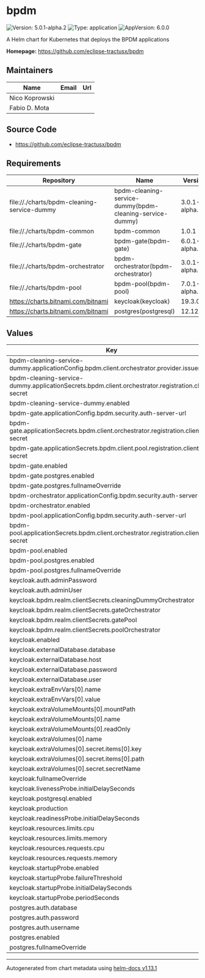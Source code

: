 # bpdm

![Version: 5.0.1-alpha.2](https://img.shields.io/badge/Version-5.0.1--alpha.2-informational?style=flat-square) ![Type: application](https://img.shields.io/badge/Type-application-informational?style=flat-square) ![AppVersion: 6.0.0](https://img.shields.io/badge/AppVersion-6.0.0-informational?style=flat-square)

A Helm chart for Kubernetes that deploys the BPDM applications

**Homepage:** <https://github.com/eclipse-tractusx/bpdm>

## Maintainers

| Name | Email | Url |
| ---- | ------ | --- |
| Nico Koprowski |  |  |
| Fabio D. Mota |  |  |

## Source Code

* <https://github.com/eclipse-tractusx/bpdm>

## Requirements

| Repository | Name | Version |
|------------|------|---------|
| file://./charts/bpdm-cleaning-service-dummy | bpdm-cleaning-service-dummy(bpdm-cleaning-service-dummy) | 3.0.1-alpha.1 |
| file://./charts/bpdm-common | bpdm-common | 1.0.1 |
| file://./charts/bpdm-gate | bpdm-gate(bpdm-gate) | 6.0.1-alpha.1 |
| file://./charts/bpdm-orchestrator | bpdm-orchestrator(bpdm-orchestrator) | 3.0.1-alpha.1 |
| file://./charts/bpdm-pool | bpdm-pool(bpdm-pool) | 7.0.1-alpha.1 |
| https://charts.bitnami.com/bitnami | keycloak(keycloak) | 19.3.0 |
| https://charts.bitnami.com/bitnami | postgres(postgresql) | 12.12.10 |

## Values

| Key | Type | Default | Description |
|-----|------|---------|-------------|
| bpdm-cleaning-service-dummy.applicationConfig.bpdm.client.orchestrator.provider.issuer-uri | string | `"http://bpdm-keycloak/realms/CX-Central"` |  |
| bpdm-cleaning-service-dummy.applicationSecrets.bpdm.client.orchestrator.registration.client-secret | string | `"dummy_orch_client_secret"` |  |
| bpdm-cleaning-service-dummy.enabled | bool | `true` |  |
| bpdm-gate.applicationConfig.bpdm.security.auth-server-url | string | `"http://bpdm-keycloak"` |  |
| bpdm-gate.applicationSecrets.bpdm.client.orchestrator.registration.client-secret | string | `"gate_orch_client_secret"` |  |
| bpdm-gate.applicationSecrets.bpdm.client.pool.registration.client-secret | string | `"gate_pool_client_secret"` |  |
| bpdm-gate.enabled | bool | `true` |  |
| bpdm-gate.postgres.enabled | bool | `false` |  |
| bpdm-gate.postgres.fullnameOverride | string | `"bpdm-postgres"` |  |
| bpdm-orchestrator.applicationConfig.bpdm.security.auth-server-url | string | `"http://bpdm-keycloak"` |  |
| bpdm-orchestrator.enabled | bool | `true` |  |
| bpdm-pool.applicationConfig.bpdm.security.auth-server-url | string | `"http://bpdm-keycloak"` |  |
| bpdm-pool.applicationSecrets.bpdm.client.orchestrator.registration.client-secret | string | `"pool_orch_client_secret"` |  |
| bpdm-pool.enabled | bool | `true` |  |
| bpdm-pool.postgres.enabled | bool | `false` |  |
| bpdm-pool.postgres.fullnameOverride | string | `"bpdm-postgres"` |  |
| keycloak.auth.adminPassword | string | `"admin"` |  |
| keycloak.auth.adminUser | string | `"admin"` |  |
| keycloak.bpdm.realm.clientSecrets.cleaningDummyOrchestrator | string | `"dummy_orch_client_secret"` |  |
| keycloak.bpdm.realm.clientSecrets.gateOrchestrator | string | `"gate_orch_client_secret"` |  |
| keycloak.bpdm.realm.clientSecrets.gatePool | string | `"gate_pool_client_secret"` |  |
| keycloak.bpdm.realm.clientSecrets.poolOrchestrator | string | `"pool_orch_client_secret"` |  |
| keycloak.enabled | bool | `true` |  |
| keycloak.externalDatabase.database | string | `"bpdm"` |  |
| keycloak.externalDatabase.host | string | `"bpdm-postgres"` |  |
| keycloak.externalDatabase.password | string | `"bpdm"` |  |
| keycloak.externalDatabase.user | string | `"bpdm"` |  |
| keycloak.extraEnvVars[0].name | string | `"KEYCLOAK_EXTRA_ARGS"` |  |
| keycloak.extraEnvVars[0].value | string | `"--import-realm"` |  |
| keycloak.extraVolumeMounts[0].mountPath | string | `"/opt/bitnami/keycloak/data/import"` |  |
| keycloak.extraVolumeMounts[0].name | string | `"import"` |  |
| keycloak.extraVolumeMounts[0].readOnly | bool | `true` |  |
| keycloak.extraVolumes[0].name | string | `"import"` |  |
| keycloak.extraVolumes[0].secret.items[0].key | string | `"Cx-Central.json"` |  |
| keycloak.extraVolumes[0].secret.items[0].path | string | `"Cx-Central.json"` |  |
| keycloak.extraVolumes[0].secret.secretName | string | `"bpdm-keycloak-realm"` |  |
| keycloak.fullnameOverride | string | `"bpdm-keycloak"` |  |
| keycloak.livenessProbe.initialDelaySeconds | int | `0` |  |
| keycloak.postgresql.enabled | bool | `false` |  |
| keycloak.production | bool | `false` |  |
| keycloak.readinessProbe.initialDelaySeconds | int | `0` |  |
| keycloak.resources.limits.cpu | string | `"500m"` |  |
| keycloak.resources.limits.memory | string | `"512Mi"` |  |
| keycloak.resources.requests.cpu | string | `"100m"` |  |
| keycloak.resources.requests.memory | string | `"512Mi"` |  |
| keycloak.startupProbe.enabled | bool | `true` |  |
| keycloak.startupProbe.failureThreshold | int | `40` |  |
| keycloak.startupProbe.initialDelaySeconds | int | `60` |  |
| keycloak.startupProbe.periodSeconds | int | `30` |  |
| postgres.auth.database | string | `"bpdm"` |  |
| postgres.auth.password | string | `"bpdm"` |  |
| postgres.auth.username | string | `"bpdm"` |  |
| postgres.enabled | bool | `true` |  |
| postgres.fullnameOverride | string | `"bpdm-postgres"` |  |

----------------------------------------------
Autogenerated from chart metadata using [helm-docs v1.13.1](https://github.com/norwoodj/helm-docs/releases/v1.13.1)
